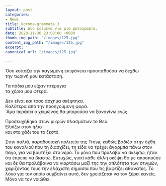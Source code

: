 ```yaml
---
layout: post
categories:
- News
title: korona-grammata 3
subtitle: Δυο κείμενα για μια φωτογραφία.
date: 2020-11-30 23:00:00 +0000
thumb_img_path: "/images/125.jpg"
content_img_path: "/images/125.jpg"
excerpt: ''
canonical_url: "/images/125.jpg"

---
```

Όσο κοίταζα την παγωμένη επιφάνεια προσπαθούσα να δεχθώ  
την τωρινή μου κατάσταση.  
  
Τα πόδια μου είχαν πτερύγια  
τα χέρια μου φτερά.

Δεν είναι και τόσο άσχημα σκέφτηκα.  
Kαλύτερα από την προηγούμενη φορά.  
΄Αμα περάσει ο χειμώνας θα μπορούσα να ξαναγίνω εγώ;

Προσευχήθηκα στων μικρών πλασμάτων το Θεό.  
Ελπίζω στον ήλιο  
και στο χάδι του το ζεστό.

Στην παλιά, παραδοσιακή πολιτεία της Trosa, καθώς βάδιζα στην όχθη του καναλιού που τη διασχίζει, τη είδα να τρέχει άγαρμπα πάνω στον πάγο, για να βουτήξει στο νερό. Το μόνο που πρόλαβα να σκεφτώ, ήταν ότι έπρεπε να βιαστώ. Ευτυχώς, γιατί κάθε άλλη σκέψη θα με αποσπούσε και δε θα προλάβαινα να γιορτάσω μαζί της την απλότητα των στιγμών, χαρίζοντας τους την ελάχιστη σημασία που τις βαφτίζει αθάνατες. Το λόγο για τον οποίο συμβαίνει αυτό, δεν χρειάζεται να τον ξέρει κανείς. Μόνο να τον νοιώθει.
